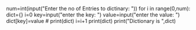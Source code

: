 num=int(input("Enter the no of Entries to dictinary: "))
for i in range(0,num):
  dict={}
  i=0
  key=input("enter the key: ")
  value=input("enter the value: ")
  dict[key]=value
    # print(dict)
   i=i+1
   print(dict)
print("Dictionary is ",dict)
      
